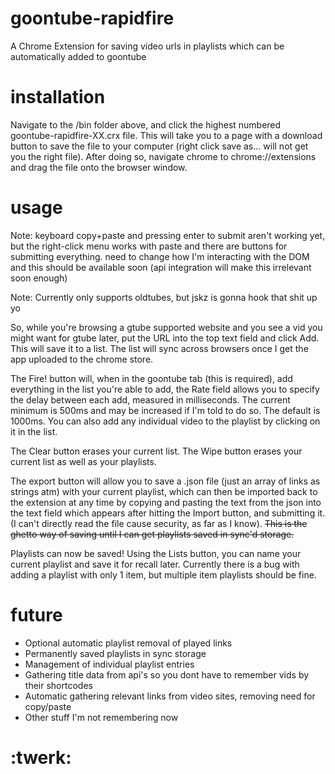 # goontube-rapidfire
A Chrome Extension for saving video urls in playlists which can be automatically added to goontube

# installation
Navigate to the /bin folder above, and click the highest numbered goontube-rapidfire-XX.crx file. This will take you to a page with a download button to save the file to your computer (right click save as... will not get you the right file). After doing so, navigate chrome to chrome://extensions and drag the file onto the browser window.

# usage
Note: keyboard copy+paste and pressing enter to submit aren't working yet, but the right-click menu works with paste and there are buttons for submitting everything. need to change how I'm interacting with the DOM and this should be available soon (api integration will make this irrelevant soon enough)

Note: Currently only supports oldtubes, but jskz is gonna hook that shit up yo

So, while you're browsing a gtube supported website and you see a vid you might want for gtube later, put the URL into the top text field and click Add. This will save it to a list. The list will sync across browsers once I get the app uploaded to the chrome store.

The Fire! button will, when in the goontube tab (this is required), add everything in the list you're able to add, the Rate field allows you to specify the delay between each add, measured in milliseconds. The current minimum is 500ms and may be increased if I'm told to do so. The default is 1000ms.
You can also add any individual video to the playlist by clicking on it in the list.

The Clear button erases your current list. The Wipe button erases your current list as well as your playlists.

The export button will allow you to save a .json file (just an array of links as strings atm) with your current playlist, which can then be imported back to the extension at any time by copying and pasting the text from the json into the text field which appears after hitting the Import button, and submitting it. (I can't directly read the file cause security, as far as I know). ~~This is the ghetto way of saving until I can get playlists saved in sync'd storage.~~

Playlists can now be saved! Using the Lists button, you can name your current playlist and save it for recall later. Currently there is a bug with adding a playlist with only 1 item, but multiple item playlists should be fine.

# future 

* Optional automatic playlist removal of played links 
* Permanently saved playlists in sync storage 
* Management of individual playlist entries
* Gathering title data from api's so you dont have to remember vids by their shortcodes
* Automatic gathering relevant links from video sites, removing need for copy/paste 
* Other stuff I'm not remembering now

# :twerk:



